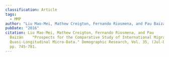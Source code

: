 ```yaml
---
classification: Article
tags:
  - MMP
author: "Liu Mao-Mei, Mathew Creigton, Fernando Riosmena, and Pau Baizán\t"
pubDate: "2016"
citation: Liu Mao-Mei, Mathew Creigton, Fernando Riosmena, and Pau
  Baizán	"Prospects for the Comparative Study of International Migration Using
  Quasi-Longitudinal Micro-Data." Demographic Research, Vol. 35, (Jul-Dec 2016),
  pp. 745-781.
---
```


